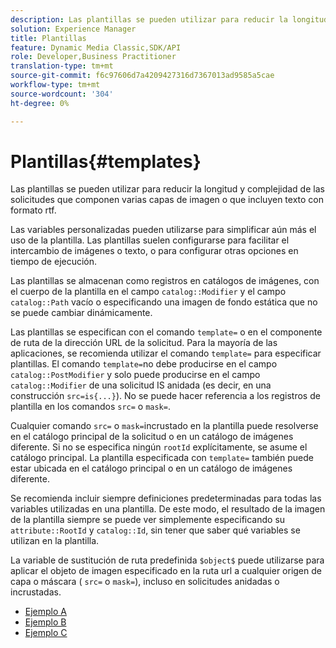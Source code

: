 ```yaml
---
description: Las plantillas se pueden utilizar para reducir la longitud y complejidad de las solicitudes que componen varias capas de imagen o que incluyen texto con formato rtf.
solution: Experience Manager
title: Plantillas
feature: Dynamic Media Classic,SDK/API
role: Developer,Business Practitioner
translation-type: tm+mt
source-git-commit: f6c97606d7a4209427316d7367013ad9585a5cae
workflow-type: tm+mt
source-wordcount: '304'
ht-degree: 0%

---
```



# Plantillas{#templates}

Las plantillas se pueden utilizar para reducir la longitud y complejidad de las solicitudes que componen varias capas de imagen o que incluyen texto con formato rtf.

Las variables personalizadas pueden utilizarse para simplificar aún más el uso de la plantilla. Las plantillas suelen configurarse para facilitar el intercambio de imágenes o texto, o para configurar otras opciones en tiempo de ejecución.

Las plantillas se almacenan como registros en catálogos de imágenes, con el cuerpo de la plantilla en el campo `catalog::Modifier` y el campo `catalog::Path` vacío o especificando una imagen de fondo estática que no se puede cambiar dinámicamente.

Las plantillas se especifican con el comando `template=` o en el componente de ruta de la dirección URL de la solicitud. Para la mayoría de las aplicaciones, se recomienda utilizar el comando `template=` para especificar plantillas. El comando `template=`no debe producirse en el campo `catalog::PostModifier` y solo puede producirse en el campo `catalog::Modifier` de una solicitud IS anidada (es decir, en una construcción `src=is{...}`). No se puede hacer referencia a los registros de plantilla en los comandos `src=` o `mask=`.

Cualquier comando `src=` o `mask=`incrustado en la plantilla puede resolverse en el catálogo principal de la solicitud o en un catálogo de imágenes diferente. Si no se especifica ningún `rootId` explícitamente, se asume el catálogo principal. La plantilla especificada con `template=` también puede estar ubicada en el catálogo principal o en un catálogo de imágenes diferente.

Se recomienda incluir siempre definiciones predeterminadas para todas las variables utilizadas en una plantilla. De este modo, el resultado de la imagen de la plantilla siempre se puede ver simplemente especificando su `attribute::RootId` y `catalog::Id`, sin tener que saber qué variables se utilizan en la plantilla.

La variable de sustitución de ruta predefinida `$object$` puede utilizarse para aplicar el objeto de imagen especificado en la ruta url a cualquier origen de capa o máscara ( `src=` o `mask=`), incluso en solicitudes anidadas o incrustadas.

* [Ejemplo A](r-example-a.md)
* [Ejemplo B](r-example-b.md)
* [Ejemplo C](r-example-c.md)
